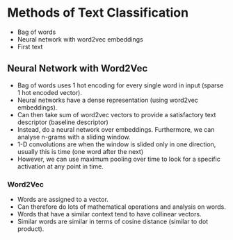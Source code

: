 # Methods of Text Classification
* Bag of words
* Neural network with word2vec embeddings
* First text 

## Neural Network with Word2Vec
 * Bag of words uses 1 hot encoding for every single word in input (sparse 1 hot encoded vector).
 * Neural networks have a dense representation (using word2vec embeddings).
 * Can then take sum of word2vec vectors to provide a satisfactory text descriptor (baseline descriptor)
 * Instead, do a neural network over embeddings. Furthermore, we can analyse n-grams with a sliding window. 
 * 1-D convolutions are when the window is slided only in one direction, usually this is time (one word after the next)
 * However, we can use maximum pooling over time to look for a specific activation at any point in time. 

### Word2Vec
* Words are assigned to a vector.
* Can therefore do lots of mathematical operations and analysis on words.
* Words that have a similar context tend to have collinear vectors.
* Similar words are similar in terms of cosine distance (similar to dot product).
